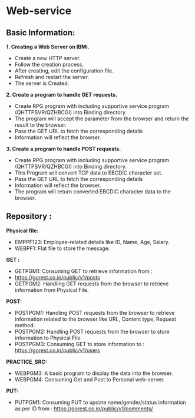 # Web-service

## Basic Information:

**1. Creating a Web Server on IBMi.**
 - Create a new HTTP server.
 -	Follow the creation process.
 -	After creating, edit the configuration file.
 -	Refresh and restart the server.
 -	The server is Created.

**2. Create a program to handle GET requests.**
  -	Create RPG program with including supportive service program (QHTTPSVR/QZHBCGI) into Binding directory.
  -	The program will accept the parameter from the browser and return the result to the browser.
  -	Pass the GET URL to fetch the corresponding details
  -	Information will reflect the browser.
  
**3. Create a program to handle POST requests.**
  -	Create RPG program with including supportive service program (QHTTPSVR/QZHBCGI) into Binding directory.
  -	This Program will convert TCP data to EBCDIC character set.
  -	Pass the GET URL to fetch the corresponding details
  -	Information will reflect the browser.
  -	The program will return converted EBCDIC character data to the browser.

## Repository :
**Physical file:**
  -	EMPPF123: Employee-related details like ID, Name, Age, Salary.
  -	WEBPF1: Flat file to store the message.

**GET :**
  -	GETPGM1: Consuming GET to retrieve information from :
  -	https://gorest.co.in/public/v1/posts
  -	GETPGM2: Handling GET requests from the browser to retrieve information from Physical File.

**POST:**
  -	POSTPGM1: Handling POST requests from the browser to retrieve information related to the browser like URL, Content type, Request method. 
  -	POSTPGM2: Handling POST requests from the browser to store information to Physical File
  -	POSTPGM3: Consuming GET to store information to : https://gorest.co.in/public/v1/users

**PRACTICE_SRC:**
  -	WEBPGM3: A basic program to display the data into the browser.
  -	WEBPGM4: Consuming Get and Post to Personal web-server.
  
**PUT:**
  - PUTPGM1: Consuming PUT to update name/gender/status information as per ID from : https://gorest.co.in/public/v1/comments/
  

